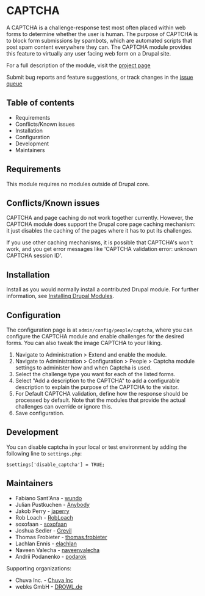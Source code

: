 # CAPTCHA

A CAPTCHA is a challenge-response test most often placed within web forms to
determine whether the user is human. The purpose of CAPTCHA is to block form
submissions by spambots, which are automated scripts that post spam content
everywhere they can. The CAPTCHA module provides this feature to virtually any
user facing web form on a Drupal site.

For a full description of the module, visit the
[project page](https://www.drupal.org/project/captcha)

Submit bug reports and feature suggestions, or track changes in the
[issue queue](https://www.drupal.org/project/issues/captcha)


## Table of contents

- Requirements
- Conflicts/Known issues
- Installation
- Configuration
- Development
- Maintainers


## Requirements

This module requires no modules outside of Drupal core.


## Conflicts/Known issues

CAPTCHA and page caching do not work together currently. However, the CAPTCHA
module does support the Drupal core page caching mechanism: it just disables the
caching of the pages where it has to put its challenges.

If you use other caching mechanisms, it is possible that CAPTCHA's won't work,
and you get error messages like 'CAPTCHA validation error: unknown CAPTCHA
session ID'.


## Installation

Install as you would normally install a contributed Drupal module. For further
information, see
[Installing Drupal Modules](https://www.drupal.org/docs/extending-drupal/installing-drupal-modules).


## Configuration

The configuration page is at `admin/config/people/captcha`,
where you can configure the CAPTCHA module
and enable challenges for the desired forms.
You can also tweak the image CAPTCHA to your liking.

1. Navigate to Administration > Extend and enable the module.
1. Navigate to Administration > Configuration > People > Captcha module
   settings to administer how and when Captcha is used.
1. Select the challenge type you want for each of the listed forms.
1. Select "Add a description to the CAPTCHA" to add a configurable
   description to explain the purpose of the CAPTCHA to the visitor.
1. For Default CAPTCHA validation, define how the response should be
   processed by default. Note that the modules that provide the actual
   challenges can override or ignore this.
1. Save configuration.


## Development

You can disable captcha in your local or test environment by adding the
following line to `settings.php`:
```
$settings['disable_captcha'] = TRUE;
```


## Maintainers

- Fabiano Sant'Ana - [wundo](https://www.drupal.org/u/wundo)
- Julian Pustkuchen - [Anybody](https://www.drupal.org/u/Anybody)
- Jakob Perry - [japerry](https://www.drupal.org/u/japerry)
- Rob Loach - [RobLoach](https://www.drupal.org/u/RobLoach)
- soxofaan - [soxofaan](https://www.drupal.org/u/soxofaan)
- Joshua Sedler - [Grevil](https://www.drupal.org/u/Grevil)
- Thomas Frobieter - [thomas.frobieter](https://www.drupal.org/u/thomas.frobieter)
- Lachlan Ennis - [elachlan](https://www.drupal.org/u/elachlan)
- Naveen Valecha - [naveenvalecha](https://www.drupal.org/u/naveenvalecha)
- Andrii Podanenko - [podarok](https://www.drupal.org/u/podarok)

Supporting organizations:

- Chuva Inc. - [Chuva Inc](https://www.drupal.org/chuva-inc)
- webks GmbH - [DROWL.de](https://www.DROWL.de)
